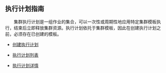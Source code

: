 ## 执行计划指南

　　集群执行计划是一组作业的集合，可以一次性或周期性地应用特定集群模板执行，结束后立即释放集群资源。执行计划依托于集群模板，因此在创建执行计划之前，必须存在已创建的模板。
  
* [创建执行计划](chuang_jian_zhi_xing_ji_hua.md)


* [执行计划列表](zhi_xing_ji_hua_lie_biao.md)


* [执行计划详情](zhi_xing_ji_hua_xiang_qing.md)




